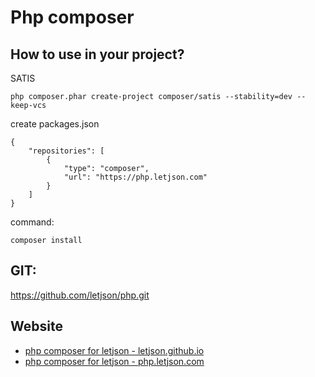 # Php composer
## How to use in your project?
SATIS

    php composer.phar create-project composer/satis --stability=dev --keep-vcs


create packages.json

    {
        "repositories": [
            {
                "type": "composer",
                "url": "https://php.letjson.com"
            }
        ]
    }

command:

    composer install

## GIT:
https://github.com/letjson/php.git

## Website
+ [php composer for letjson - letjson.github.io](https://letjson.github.io/php/)
+ [php composer for letjson - php.letjson.com](https://php.letjson.com)
